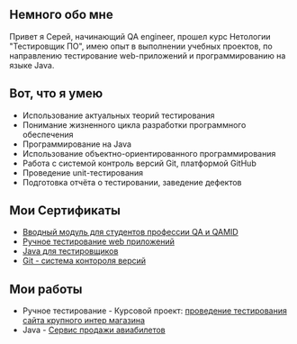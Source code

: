 
## Немного обо мне
Привет я Серей, начинающий QA engineer, прошел курс Нетологии "Тестировщик ПО", имею опыт в выполнении учебных проектов, по направлению тестирование web-приложений и  программированию на языке Java. 

## Вот, что я умею
* Использование актуальных теорий тестирования
* Понимание жизненного цикла разработки программного обеспечения
* Программирование на Java
* Использование объектно-ориентированного программирования
* Работа с системой контроль версий Git, платформой GitHub
* Проведение unit-тестирования
* Подготовка отчёта о тестировании, заведение дефектов

## Мои Сертификаты
* [Вводный модуль для студентов профессии QA и QAMID](https://netology.ru/sharing/2ed5f9060dda1b1ea335fe38b009c92d?utm_source=social&utm_campaign=achievements)
* [Ручное тестирование web приложений](https://netology.ru/sharing/1ad7d93038773f15255c2ba09d244df9?utm_source=social&utm_campaign=achievements)
* [Java для тестировщиков](https://netology.ru/sharing/ac741fce5db66c4f028c40137e17a0e1?utm_source=social&utm_campaign=achievements)
* [Git - система контороля версий](https://netology.ru/sharing/ee36d5e557dba07ec18455ef6b2e416f?utm_source=social&utm_campaign=achievements)

## Мои работы
* Ручное тестирование - Курсовой проект: [проведение тестирования сайта крупного интер магазина](https://docs.google.com/spreadsheets/d/1HtA5P84TQRSs9jUnlkxwva_VLVtX9EhC-L7HQRugQLU/edit#gid=6507609)
* Java - [Сервис продажи авиабилетов](https://github.com/SergeyPetrovskiyQA/Ticket-Manager/tree/main)
